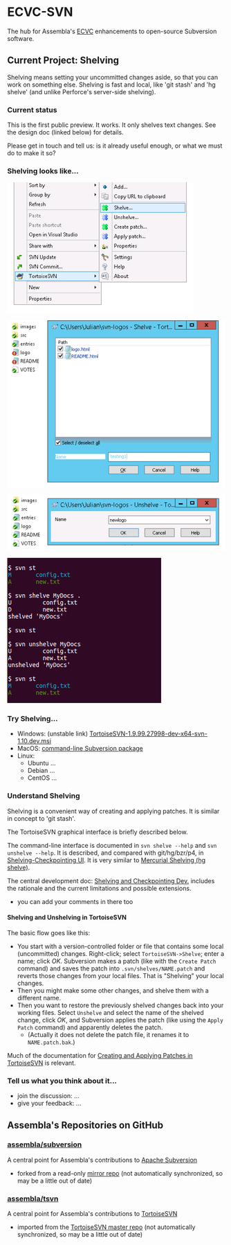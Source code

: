 # ECVC-SVN
The hub for Assembla's [ECVC](https://www.assembla.com/ecvc) enhancements to open-source Subversion software.

## Current Project: Shelving
Shelving means setting your uncommitted changes aside, so that you can work on something else. Shelving is fast and local, like 'git stash' and 'hg shelve' (and unlike Perforce's server-side shelving).

### Current status
This is the first public preview. It works. It only shelves text changes. See the design doc (linked below) for details.

Please get in touch and tell us: is it already useful enough, or what we must do to make it so?

### Shelving looks like...
![context menu](tsvn-1-cmenu-shelve.png)

![shelve dialog](tsvn-1-dlg-shelve.png)

![unshelve dialog](tsvn-2-dlg-unshelve.png)

![command line](shelve-demo-1.png)

### Try Shelving...
  * Windows: (unstable link)
    [TortoiseSVN-1.9.99.27998-dev-x64-svn-1.10.dev.msi](https://s3.amazonaws.com/assembla-binaries/TortoiseSVN/shelve/jobs/TSVN_shelve/18/TortoiseSVN-1.9.99.27998-dev-x64-svn-1.10.dev.msi)
  * MacOS: [command-line Subversion package](http://example.com/subversion-shelve.pkg)
  * Linux:
    * Ubuntu ...
    * Debian ...
    * CentOS ...

### Understand Shelving
Shelving is a convenient way of creating and applying patches. It is similar in concept to 'git stash'.

The TortoiseSVN graphical interface is briefly described below.

The command-line interface is documented in `svn shelve --help` and `svn unshelve --help`. It is described, and compared with git/hg/bzr/p4, in [Shelving-Checkpointing UI](https://docs.google.com/document/d/1Z0HZfpWRnU0ke2G7H20V0-my_egV_BY4D_aGlfvKuTk/edit#heading=h.wkc757u986cn). It is very similar to [Mercurial Shelving (hg shelve)](https://www.selenic.com/mercurial/hg.1.html#shelve).

The central development doc: [Shelving and Checkpointing Dev.](https://docs.google.com/document/d/1PVgw0BdPF7v67oxIK7B_Yjmr3p28ojabP5N1PfZTsHk) includes the rationale and the current limitations and possible extensions.
  * you can add your comments in there too

#### Shelving and Unshelving in TortoiseSVN
The basic flow goes like this:
* You start with a version-controlled folder or file that contains some local (uncommitted) changes. Right-click; select `TortoiseSVN->Shelve`; enter a name; click *OK*. Subversion makes a patch (like with the `Create Patch` command) and saves the patch into `.svn/shelves/NAME.patch` and reverts those changes from your local files. That is "Shelving" your local changes.
* Then you might make some other changes, and shelve them with a different name.
* Then you want to restore the previously shelved changes back into your working files. Select `Unshelve` and select the name of the shelved change, click *OK*, and Subversion applies the patch (like using the `Apply Patch` command) and apparently deletes the patch.
  * (Actually it does not delete the patch file, it renames it to `NAME.patch.bak`.)

Much of the documentation for [Creating and Applying Patches in TortoiseSVN](https://tortoisesvn.net/docs/nightly/TortoiseSVN_en/tsvn-dug-patch.html) is relevant.
  
### Tell us what you think about it...
* join the discussion: ...
* give your feedback: ...

## Assembla's Repositories on GitHub

### [assembla/subversion](https://github.com/assembla/subversion)
A central point for Assembla's contributions to [Apache Subversion](http://subversion.apache.org)
  * forked from a read-only [mirror repo](https://github.com/apache/subversion)
    (not automatically synchronized, so may be a little out of date)

### [assembla/tsvn](https://github.com/assembla/tsvn)
A central point for Assembla's contributions to [TortoiseSVN](http://tortoisesvn.net)
  * imported from the [TortoiseSVN master repo](https://sourceforge.net/p/tortoisesvn/code/)
    (not automatically synchronized, so may be a little out of date)
